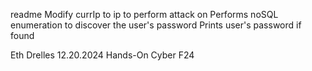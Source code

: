 readme
    Modify currIp to ip to perform attack on
    Performs noSQL enumeration to discover the user's password
    Prints user's password if found
    
Eth Drelles
    12.20.2024
    Hands-On Cyber F24
